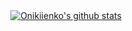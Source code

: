 <a href="https://github.com/anuraghazra/github-readme-stats" align="center" style="display: block;">
  <img
     align="center"
     src="https://github-readme-stats.vercel.app/api?username=onikiienko&show_icons=true&include_all_commits=true&theme=buefy&hide_border=true"
     alt="Onikiienko's github stats"
   />
</a>
